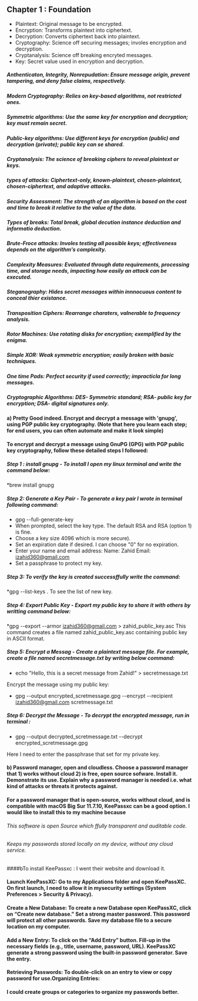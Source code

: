 ## Chapter 1 : Foundation

* Plaintext: Original message to be encrypted.
* Encryption: Transforms plaintext into ciphertext.
* Decryption: Converts ciphertext back into plaintext.
* Cryptography: Science off securing messages; involes encryption and decryption. 
* Cryptanalysis: Science off breaking encryted messages.
* Key: Secret value used in encryption and decryption. 

##### Anthenticaton, Integrity, Nonrepudation: Ensure message origin, prevent tampering, and deny false claims, respectively. 

##### Modern Cryptography: Relies on key-based algorithms, not restricted ones. 

##### Symmetric algorithms: Use the same key for encryption and decryption; key must remain secret. 

##### Public-key algorithms: Use different keys for encryption (public) and decryption (private); public key can se shared. 

##### Cryptanalysis: The science of breaking ciphers to reveal plaintext or keys. 

##### types of attacks: Ciphertext-only, known-plaintext, chosen-plaintext, chosen-ciphertext, and adaptive attacks. 

##### Security Assessment: The strength of an algorithm is based on the cost and time to break it relative to the value of the data. 

##### Types of breaks: Total break, global decution instance deduction and informatio deduction. 

##### Brute-Froce attacks: Involes testing all possible keys; effectiveness depends on the algorithm's complexity.

##### Complexity Measures: Evaluated through data requirements, processing time, and storage needs, impacting how easily an attack can be executed. 

##### Steganography: Hides secret messages within innnocuous content to conceal thier existance. 

##### Transposition Ciphers: Rearrange charaters, valnerable to frequency analysis.

##### Rotor Machines: Use rotating disks for encryption; exemplified by the enigma.

##### Simple XOR: Weak symmetric encryption; easily broken with basic techniques. 

##### One time Pads: Perfect security if used correctly; impracticla for long messages.

##### Cryptographic Algorithms: DES- Symmetric standard; RSA- public key for encryption; DSA- digital signatures only. 

#### a) Pretty Good indeed. Encrypt and decrypt a message with 'gnupg', using PGP public key cryptography. (Note that here you learn each step; for end users, you can often automate and make it look simple)

#### To encrypt and decrypt a message using GnuPG (GPG) with PGP public key cryptography, follow these detailed steps I followed: 

##### Step 1 : install gnupg - To install I open my linux terminal and write the command below:

*brew install gnupg

##### Step 2: Generate a Key Pair - To generate a key pair I wrote in terminal following command:

 * gpg --full-generate-key
 * When prompted, select the key type. The default RSA and RSA (option 1) is fine.
 * Choose a key size 4096 which is more secure).
 * Set an expiration date if desired. I can choose "0" for no expiration.
 * Enter your name and email address:
   Name: Zahid
Email: izahid360@gmail.com
 * Set a passphrase to protect my key.

##### Step 3: To verify the key is created successffully write the command: 

*gpg --list-keys . To see the list of new key.

##### Step 4: Export  Public Key - Export my public key to share it with others by writting command below:
 
*gpg --export --armor izahid360@gmail.com > zahid_public_key.asc
This command creates a file named zahid_public_key.asc containing public key in ASCII format.

##### Step 5: Encrypt a Messag - Create a plaintext message file. For example, create a file named secretmessage.txt by writing below command:

* echo "Hello, this is a secret message from Zahid!" > secretmessage.txt

Encrypt the message using my public key:

*  gpg --output encrypted_scretmessage.gpg --encrypt --recipient izahid360@gmail.com scretmessage.txt

##### Step 6: Decrypt the Message - To decrypt the encrypted message, run in terminal :

* gpg --output decrypted_scretmessage.txt --decrypt encrypted_scretmessage.gpg

Here I need to enter the passphrase that set for my private key.




 
















#### b) Password manager, open and cloudless. Choose a password manager that 1) works without cloud 2) is free, open source sofware. Install it. Demonstrate its use. Explain why a password manager is needed i.e. what kind of attacks or threats it protects against.

#### For a password manager that is open-source, works without cloud, and is compatible with macOS Big Sur 11.7.10, KeePassxc can be a good option. I would like to install this to my machine because 

###### This software is open Source which  ffully transparent and auditable code.

###### Keeps my passwords stored locally on my device, without any cloud service.

####bTo install KeePassxc : I went their website and download it. 

#### Launch KeePassXC: Go to my Applications folder and open KeePassXC. On first launch, I need to allow it in mysecurity settings (System Preferences > Security & Privacy). 

#### Create a New Database: To create a new Database open KeePassXC, click on “Create new database.” Set a strong master password. This password will protect all other passwords. Save my database file to a secure location on my computer.

#### Add a New Entry: To click on the “Add Entry” button. Fill-up in the necessary fields (e.g., title, username, password, URL). KeePassXC generate a strong password using the built-in password generator. Save the entry.

#### Retrieving Passwords: To double-click on an entry to view or copy password for use.Organizing Entries:

#### I could  create groups or categories to organize my passwords better.



